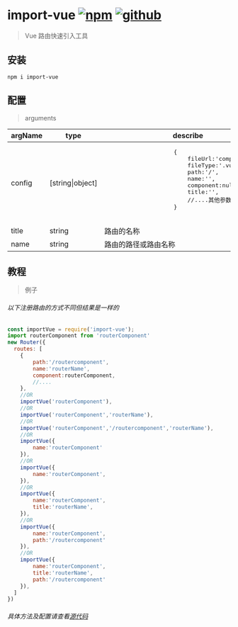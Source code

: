 # import-vue [![npm](https://img.shields.io/badge/npm-Install-zys8119.svg?colorB=cb3837&style=flat-square)](https://www.npmjs.com/package/import-vue)  [![github](https://img.shields.io/badge/github-<Code>-zys8119.svg?colorB=000000&style=flat-square)](https://github.com/zys8119/import-vue)

>Vue 路由快速引入工具

## 安装

```angular2html
npm i import-vue
```

## 配置
>arguments

<table class="table table-bordered table-striped">
    <thead>
        <tr>
          <th>argName</th>
          <th>type</th>
          <th>describe</th>
        </tr>
    </thead>
    <tbody>
        <tr>
            <td>config</td>
            <td>[string|object]</td>
            <td>
                <pre>
                    {
                        fileUrl:'components/',
                        fileType:'.vue',
                        path:'/',
                        name:'',
                        component:null,
                        title:'',
                        //....其他参数同原生路由配置
                    }
                </pre>
            </td>
        </tr>
        <tr>
            <td>title</td>
            <td>string</td>
            <td>路由的名称</td>
        </tr>
        <tr>
            <td>name</td>
            <td>string</td>
            <td>路由的路径或路由名称</td>
        </tr>
    </tbody>
</table>

## 教程

>例子
###### 以下注册路由的方式不同但结果是一样的
```javascript
const importVue = require('import-vue');
import routerComponent from 'routerComponent'
new Router({
  routes: [
    {
        path:'/routercomponent',
        name:'routerName',
        component:routerComponent,
        //....
    },
    //OR
    importVue('routerComponent'),
    //OR
    importVue('routerComponent','routerName'),
    //OR
    importVue('routerComponent','/routercomponent','routerName'),
    //OR
    importVue({
        name:'routerComponent'
    }),
    //OR
    importVue({
        name:'routerComponent',
    }),
    //OR
    importVue({
        name:'routerComponent',
        title:'routerName',
    }),
    //OR
    importVue({
        name:'routerComponent',
        path:'/routercomponent'
    }),
    //OR
    importVue({
        name:'routerComponent',
        title:'routerName',
        path:'/routercomponent'
    }),
  ]
})
```

###### 具体方法及配置请查看[源代码](https://github.com/zys8119/import-vue/blob/master/index.js)